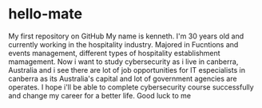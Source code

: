 # hello-mate
My first repository on GitHub
My name is kenneth. I'm 30 years old and currently working in the hospitality industry. Majored in Fucntions and events management, different types of hospitality establishment mamagement. Now i want to study cybersecurity as i live in canberra, Australia and i see there are lot of job opportunities for IT especialists in canberra as its Australia's capital and lot of government agencies are operates. 
I hope i'll be able to complete cybersecurity course successfully and change my career for a better life. 
Good luck to me 
